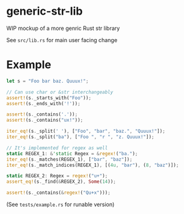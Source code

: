 generic-str-lib
===============

WIP mockup of a more genric Rust str library

See `src/lib.rs` for main user facing change

# Example

```rust
let s = "Foo bar baz. Quuux!";

// Can use char or &str interchangeably
assert!(s._starts_with("Foo"));
assert!(s._ends_with('!'));

assert!(s._contains('.'));
assert!(s._contains("ux!"));

iter_eq!(s._split(' '), ["Foo", "bar", "baz.", "Quuux!"]);
iter_eq!(s._split("ba"), ["Foo ", "r ", "z. Quuux!"]);

// It's implemented for regex as well
static REGEX_1: &'static Regex = &regex!("ba.");
iter_eq!(s._matches(REGEX_1), ["bar", "baz"]);
iter_eq!(s._match_indices(REGEX_1), [(4u, "bar"), (8, "baz")]);

static REGEX_2: Regex = regex!("u+");
assert_eq!(s._find(&REGEX_2), Some(14));

assert!(s._contains(&regex!("Qu+x")));
```

(See `tests/example.rs` for runable version)
